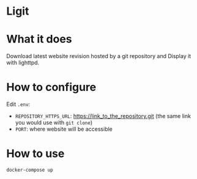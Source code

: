# Ligit

# What it does
Download latest website revision hosted by a git repository and Display it with lighttpd.

# How to configure
Edit `.env`:
- `REPOSITORY_HTTPS_URL`: https://link_to_the_repository.git (the same link you would use with `git clone`)
- `PORT`: where website will be accessible

# How to use
```Bash
docker-compose up
```
